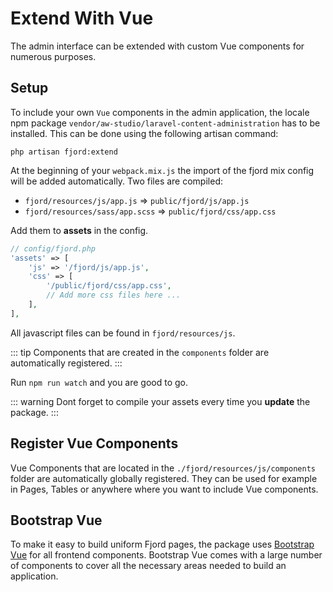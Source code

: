 # Extend With Vue

The admin interface can be extended with custom Vue components for numerous purposes.

## Setup

To include your own `Vue` components in the admin application, the locale npm package `vendor/aw-studio/laravel-content-administration` has to be installed. This can be done using the following artisan command:

```shell
php artisan fjord:extend
```

At the beginning of your `webpack.mix.js` the import of the fjord mix config will be added automatically. Two files are compiled:

-   `fjord/resources/js/app.js` => `public/fjord/js/app.js`
-   `fjord/resources/sass/app.scss` => `public/fjord/css/app.css`

Add them to **assets** in the config.

```php
// config/fjord.php
'assets' => [
    'js' => '/fjord/js/app.js',
    'css' => [
        '/public/fjord/css/app.css',
        // Add more css files here ...
    ],
],
```

All javascript files can be found in `fjord/resources/js`.

::: tip
Components that are created in the `components` folder are automatically registered.
:::

Run `npm run watch` and you are good to go.

::: warning
Dont forget to compile your assets every time you **update** the package.
:::

## Register Vue Components

Vue Components that are located in the `./fjord/resources/js/components` folder are automatically globally registered. They can be used for example in Pages, Tables or anywhere where you want to include Vue components.

## Bootstrap Vue

To make it easy to build uniform Fjord pages, the package uses [Bootstrap Vue](https://bootstrap-vue.org/docs/components) for all frontend components. Bootstrap Vue comes with a large number of components to cover all the necessary areas needed to build an application.
